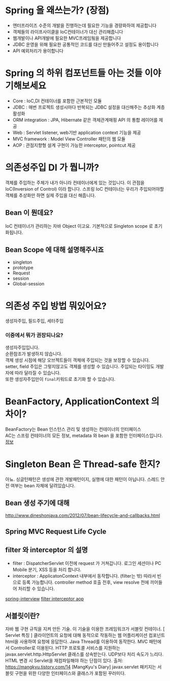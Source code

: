 # Spring 을 왜쓰는가? (장점)

- 엔터프라이즈 수준의 개발을 진행하는데 필요한 기능을 경량화하여 제공합니다
- 객체들의 라이프사이클을 IoC컨테이너가 대신 관리해줍니다
- 웹개발이나 API개발에 필요한 MVC프레임웤을 제공합니다
- JDBC 운영을 위해 필요한 공통적인 코드를 대신 만들어주고 설정도 용이합니다
- API 예외처리가 용이합니다

# Spring 의 하위 컴포넌트들 아는 것들 이야기해보세요

- Core : IoC,DI 컨테이너를 포함한 근본적인 모듈
- JDBC : 매번 프로젝트 생성시마다 반복되는 JDBC 설정을 대신해주는 추상화 계층 활성화
- ORM integration : JPA, Hibernate 같은 객체관계매핑 API 의 통합 레이어를 제공
- Web : Servlet listener, web기반 application context 기능을 제공
- MVC framework : Model View Controller 패턴의 웹 모듈
- AOP : 관점지향형 설계 구현이 가능한 interceptor, pointcut 제공

# 의존성주입 DI 가 뭡니까?

객체를 주입하는 주체가 내가 아니라 컨테이너에게 있는 것입니다. 이 관점을 IoC(Inversion of Control) 이라 합니다.
스프링 IoC 컨테이너는 우리가 주입되어야할 객체를 추상화만 하면 실제 주입을 대신 해줍니다.

## Bean 이 뭔데요?

IoC 컨테이너가 관리하는 자바 Object 이고요. 기본적으로 Singleton scope 로 초기화됩니다.

## Bean Scope 에 대해 설명해주시죠

- singleton
- prototype
- Request
- session
- Global-session


# 의존성 주입 방법 뭐있어요?

생성자주입, 필드주입, 세터주입

### 이중에서 뭐가 권장되나요?

생성자주입입니다.   
순환참조가 발생하지 않습니다.    
객체 생성 시점에 해당 오브젝트들이 객체에 주입되는 것을 보장할 수 있습니다.  
setter, field 주입은 그렇지않고도 객체를 생성할 수 있습니다. 주입되는 타이밍도 개발자에 따라 달라질 수 있습니다.  
또한 생성자주입만이 `final`키워드로 초기화 할 수 있습니다.

# BeanFactory, ApplicationContext 의 차이?

BeanFactory는 Bean 인스턴스 관리 및 생성하는 컨테이너의 인터페이스  
AC는 스프링 컨테이너의 모든 정보, metadata 와 bean 을 포함한 인터페이스입니다.  
[정보](https://docs.spring.io/spring/docs/current/spring-framework-reference/html/beans.html)

# Singleton Bean 은 Thread-safe 한지?

아뇨. 싱글턴패턴은 생성에 관한 개발패턴이지, 실행에 대한 패턴이 아닙니다.
스레드 안전 여부는 bean 자체에 달려있습니다.

## Bean 생성 주기에 대해
http://www.dineshonjava.com/2012/07/bean-lifecycle-and-callbacks.html

## Spring MVC Request Life Cycle


## filter 와 interceptor 의 설명
- filter : DispatcherServlet 이전에 request 가 거쳐갑니다. 로그인 세션이나 PC Mobile 분기, XSS 등을 처리 합니다.
- interceptor : ApplicatonContext 내부에서 동작합니다. (filter는 밖) 따라서 빈으로 등록 가능합니다. 
controller method 호출 전후, view resolve 전에 끼어들어 처리할 수 있습니다.  

[spring-interview](https://www.baeldung.com/spring-interview-questions)
[filter interceptor aop](https://goddaehee.tistory.com/154)

## 서블릿이란?
자바 웹 구현 규칙을 지켜 만든 기술.  이 기술을 이용한 프레임워크가 서블릿 컨테이너.
[ Servlet 특징 ]
클라이언트의 요청에 대해 동적으로 작동하는 웹 어플리케이션 컴포넌트
html을 사용하여 요청에 응답한다.
Java Thread를 이용하여 동작한다.
MVC 패턴에서 Controller로 이용된다.
HTTP 프로토콜 서비스를 지원하는 javax.servlet.http.HttpServlet 클래스를 상속받는다.
UDP보다 처리 속도가 느리다.
HTML 변경 시 Servlet을 재컴파일해야 하는 단점이 있다.
출처: https://mangkyu.tistory.com/14 [MangKyu's Diary]
javax.servlet 패키지는 서블릿 구현을 위한 다양한 인터페이스와 클래스가 포함된 꾸러미다.
